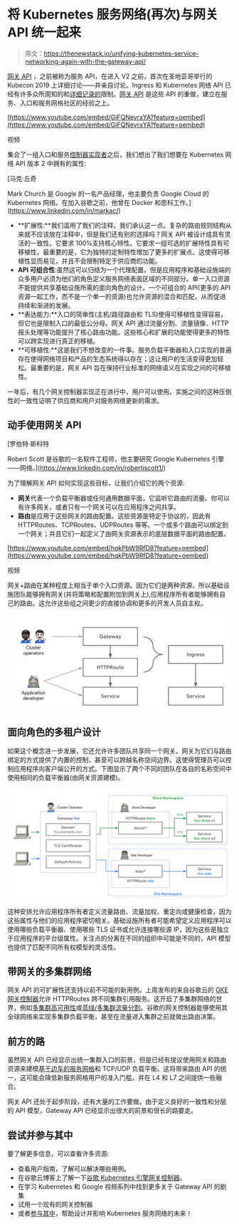 # 将 Kubernetes 服务网络(再次)与网关 API 统一起来

> 原文：<https://thenewstack.io/unifying-kubernetes-service-networking-again-with-the-gateway-api/>

[网关 API](https://gateway-api.sigs.k8s.io/) ，之前被称为服务 API，在进入 V2 之前，首次在圣地亚哥举行的 Kubecon 2019 上详细讨论——并亲自讨论。Ingress 和 Kubernetes 网络 API 已经有许多众所周知的和[详细记录的](https://dave.cheney.net/paste/ingress-is-dead-long-live-ingressroute.pdf)限制。[网关 API](https://www.youtube.com/watch?v=GiFQNevrxYA) 是这些 API 的重做，建立在服务、入口和服务网格社区的经验之上。

[https://www.youtube.com/embed/GiFQNevrxYA?feature=oembed](https://www.youtube.com/embed/GiFQNevrxYA?feature=oembed)

视频

集合了一组入口和服务[控制器实现者](https://kubernetes.io/docs/concepts/services-networking/ingress-controllers/)之后，我们想出了我们想要在 Kubernetes 网络 API 版本 2 中拥有的属性:

 [马克·丘奇

Mark Church 是 Google 的一名产品经理，他主要负责 Google Cloud 的 Kubernetes 网络。在加入谷歌之前，他曾在 Docker 和思科工作。](https://www.linkedin.com/in/markac/) 

*   **扩展性:**我们滥用了我们的注释，我们承认这一点。复杂的路由规则结构从来就不应该放在注释中，但是我们还有别的选择吗？网关 API 被设计成具有灵活的一致性，它要求 100%支持核心特性。它要求一组可选的扩展特性具有可移植性，最重要的是，它为独特的定制特性增加了更多的扩展点。这使得可移植性显而易见，并且不会限制特定于供应商的功能。
*   **API 可组合性**:虽然这可以归结为一个代理配置，但是应用程序和基础设施端的众多用户必须为他们的角色定义服务网络表面区域的不同部分。单一入口资源不能提供共享基础设施所需的面向角色的设计。一个可组合的 API(更多的 API 资源一起工作，而不是一个单一的资源)也允许资源的混合和匹配，从而促进持续和渐进的发展。
*   **表达能力:**入口的简单性(主机/路径路由和 TLS)使得可移植性变得容易，但它也是限制入口的最低公分母。网关 API 通过流量分割、流量镜像、HTTP 报头处理等功能提升了核心路由功能。这些核心和扩展的功能使得更多的特性可以跨实现进行真正的移植。
*   **可移植性:**这是我们不想改变的一件事。服务负载平衡器和入口实现的普遍存在使得网络项目和产品的生态系统得以存在；这让用户的生活变得更加轻松。最重要的是，网关 API 旨在保持行业标准的网络语义在实现之间的可移植性。

一年后，有几个网关控制器实现正在进行中，用户可以使用。实施之间的这种压倒性的一致性证明了供应商和用户对服务网络更新的需求。

## **动手使用网关 API**

 [罗伯特·斯科特

Robert Scott 是谷歌的一名软件工程师，他主要研究 Google Kubernetes 引擎——网络。](https://www.linkedin.com/in/robertjscott1/) 

为了理解网关 API 如何实现这些目标，让我们介绍它的两个资源:

*   **网关**代表一个负载平衡器或任何通用数据平面，它监听它路由的流量。你可以有许多网关，或者只有一个网关可以在应用程序之间共享。
*   **路由**是应用于这些网关的路由配置。这些资源是特定于协议的，因此有 HTTPRoutes、TCPRoutes、UDPRoutes 等等。一个或多个路由可以绑定到一个网关；并且它们一起定义了由网关资源表示的底层数据平面的路由配置。

[https://www.youtube.com/embed/hqkPbW9RfD8?feature=oembed](https://www.youtube.com/embed/hqkPbW9RfD8?feature=oembed)

视频

网关+路由在某种程度上相当于单个入口资源。因为它们是两种资源，所以基础设施团队能够拥有网关(并将策略和配置附加到网关上),应用程序所有者能够拥有自己的路由。这允许这些组之间更少的直接协调和更多的开发人员自主权。

[![](img/4779289732905f517f1bc6c8449158f9.png)](https://cdn.thenewstack.io/media/2021/04/4f966055-image1.png)

## **面向角色的多租户设计**

如果这个概念进一步发展，它还允许许多团队共享同一个网关。网关为它们与路由绑定的方式提供了内置的控制，甚至可以跨越名称空间边界。这使得管理员可以控制应用程序向客户端公开的方式。下图显示了两个不同的团队在各自的名称空间中使用相同的负载平衡器(由网关资源建模)。

[![](img/c4176ad090dd5391b3a28e216975117a.png)](https://cdn.thenewstack.io/media/2021/04/a5a66bdf-image2.png)

这种安排允许应用程序所有者定义流量路由、流量加权、重定向或健康检查，因为这些属性与他们的应用程序密切相关。基础设施所有者可能希望定义应用程序可以使用哪些负载平衡器、使用哪些 TLS 证书或允许连接哪些源 IP，因为这些是独立于应用程序的平台级属性。关注点的分离在不同的组织中可能是不同的，API 模型也提供了匹配不同所有权模型的灵活性。

## **带网关的多集群网络**

网关 API 的可扩展性还支持以前不可能的新用例。上周发布的来自谷歌云的 [GKE 网关控制器](https://cloud.google.com/blog/products/containers-kubernetes/new-gke-gateway-controller-implements-kubernetes-gateway-api)允许 HTTPRoutes 跨不同集群引用服务。这开启了多集群网络的世界，例如[多集群高可用性](https://cloud.google.com/kubernetes-engine/docs/how-to/deploying-multi-cluster-gateways#external-gateway)或[蓝绿/多集群流量分割](https://cloud.google.com/kubernetes-engine/docs/how-to/deploying-multi-cluster-gateways#blue-green_multi-cluster_traffic_splitting_with_an_internal_gateway)。谷歌的网关控制器能够使用其全球网络来实现多集群负载平衡，甚至在流量进入集群之前就做出路由决策。

## **前方的路**

虽然网关 API 已经显示出统一集群入口的前景，但是已经有提议使用网关和路由资源来建模[基于边车的服务网格](https://www.youtube.com/watch?v=9BOlFIpkZpk)和 TCP/UDP 负载平衡。这将带来路由 API 的统一，这可能会降低新服务网格用户的准入门槛，并在 L4 和 L7 之间提供一些融合。

网关 API 还处于起步阶段，还有大量的工作要做。由于定义良好的一致性和分层的 API 模型，Gateway API 已经显示出很大的前景和很长的路要走。

## **尝试并参与其中**

要了解更多信息，可以查看许多资源:

*   查看用户指南，了解可以解决哪些用例。
*   在谷歌云博客上了解一下[谷歌 Kubernetes 引擎网关控制器](https://cloud.google.com/blog/products/containers-kubernetes/new-gke-gateway-controller-implements-kubernetes-gateway-api)。
*   在学习 Kubernetes 和 Google 视频系列中找到更多关于 Gateway API 的剧集
*   试用一个现有的网关控制器
*   或者[参与其中](https://gateway-api.sigs.k8s.io/contributing/community/)，帮助设计并影响 Kubernetes 服务网络的未来！

<svg xmlns:xlink="http://www.w3.org/1999/xlink" viewBox="0 0 68 31" version="1.1"><title>Group</title> <desc>Created with Sketch.</desc></svg>